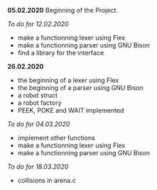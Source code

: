 **05.02.2020**
Beginning of the Project.

_To do for 12.02.2020_
* make a functionning lexer using Flex
* make a functionning parser using GNU Bison
* find a library for the interface

**26.02.2020**
* the beginning of a lexer using Flex
* the beginning of a parser using GNU Bison
* a robot struct
* a robot factory
* PEEK, POKE and WAIT implemented

_To do for 04.03.2020_
* implement other functions
* make a functionning lexer using Flex
* make a functionning parser using GNU Bison

_To do for 18.03.2020_
* collisions in arena.c
